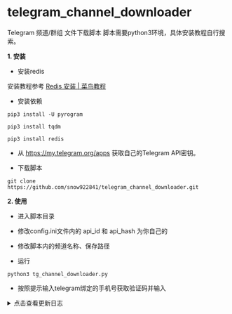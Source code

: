 # telegram_channel_downloader
Telegram 频道/群组 文件下载脚本
脚本需要python3环境，具体安装教程自行搜索。

**1. 安装**
 
 - 安装redis
 
 安装教程参考 [Redis 安装 | 菜鸟教程](https://www.runoob.com/redis/redis-install.html)
 
 - 安装依赖 
 ```
 pip3 install -U pyrogram

 pip3 install tqdm
 
 pip3 install redis
 ```
 - 从 https://my.telegram.org/apps 获取自己的Telegram API密钥。

 - 下载脚本
 ```
 git clone https://github.com/snow922841/telegram_channel_downloader.git
 ```
**2. 使用**

 - 进入脚本目录

 - 修改config.ini文件内的 api_id 和 api_hash 为你自己的

 - 修改脚本内的频道名称、保存路径

 - 运行  
 ```
 python3 tg_channel_downloader.py
 ```
 - 按照提示输入telegram绑定的手机号获取验证码并输入 

<details>
  <summary>点击查看更新日志</summary>
  <details>
    <summary>2020-08-19更新</summary>
     - 添加自动上传到Googledrive的功能
     
     - 使用redis缓存已经遍历的消息ID
  </details>
</details>
